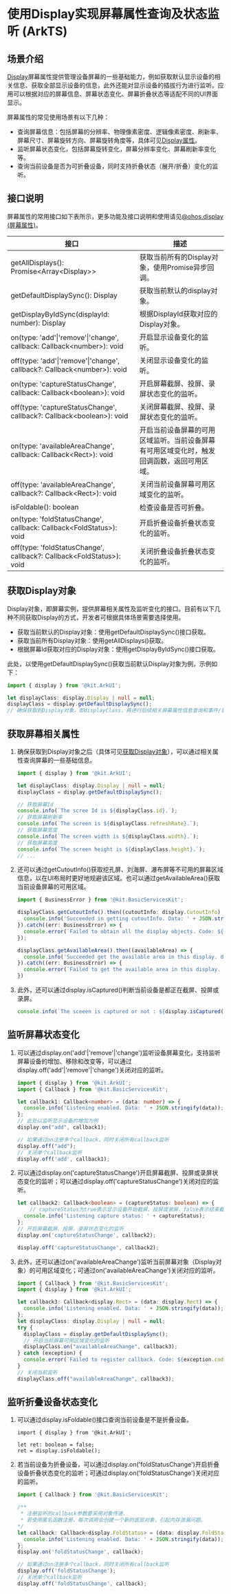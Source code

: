 # 使用Display实现屏幕属性查询及状态监听 (ArkTS)

## 场景介绍

[Display](../reference/apis-arkui/js-apis-display.md)屏幕属性提供管理设备屏幕的一些基础能力，例如获取默认显示设备的相关信息、获取全部显示设备的信息，此外还能对显示设备的插拔行为进行监听。应用可以根据对应的屏幕信息、屏幕状态变化、屏幕折叠状态等适配不同的UI界面显示。

屏幕属性的常见使用场景有以下几种：

- 查询屏幕信息：包括屏幕的分辨率、物理像素密度、逻辑像素密度、刷新率、屏幕尺寸、屏幕旋转方向、屏幕旋转角度等，具体可见[Display属性](../reference/apis-arkui/js-apis-display.md#属性)。
- 监听屏幕状态变化，包括屏幕旋转变化，屏幕分辨率变化、屏幕刷新率变化等。
- 查询当前设备是否为可折叠设备，同时支持折叠状态（展开/折叠）变化的监听。

## 接口说明

屏幕属性的常用接口如下表所示，更多功能及接口说明和使用请见[@ohos.display (屏幕属性)](../reference/apis-arkui/js-apis-display.md)。

| 接口                                                         | 描述                                                         |
| ------------------------------------------------------------ | ------------------------------------------------------------ |
| getAllDisplays(): Promise<Array\<Display>>                   | 获取当前所有的Display对象，使用Promise异步回调。             |
| getDefaultDisplaySync(): Display                             | 获取当前默认的display对象。                                  |
| getDisplayByIdSync(displayId: number): Display               | 根据DisplayId获取对应的Display对象。                         |
| on(type: 'add'\|'remove'\|'change', callback: Callback\<number>): void | 开启显示设备变化的监听。                                     |
| off(type: 'add'\|'remove'\|'change', callback?: Callback\<number>): void | 关闭显示设备变化的监听。                                     |
| on(type: 'captureStatusChange', callback: Callback\<boolean>): void | 开启屏幕截屏、投屏、录屏状态变化的监听。                     |
| off(type: 'captureStatusChange', callback?: Callback\<boolean>): void | 关闭屏幕截屏、投屏、录屏状态变化的监听。                     |
| on(type: 'availableAreaChange', callback: Callback\<Rect>): void | 开启当前设备屏幕的可用区域监听。当前设备屏幕有可用区域变化时，触发回调函数，返回可用区域。 |
| off(type: 'availableAreaChange', callback?: Callback\<Rect>): void | 关闭当前设备屏幕可用区域变化的监听。                         |
| isFoldable(): boolean                                        | 检查设备是否可折叠。                                         |
| on(type: 'foldStatusChange', callback: Callback\<FoldStatus>): void | 开启折叠设备折叠状态变化的监听。                             |
| off(type: 'foldStatusChange', callback?: Callback\<FoldStatus>): void | 关闭折叠设备折叠状态变化的监听。                             |

## 获取Display对象

Display对象，即屏幕实例，提供屏幕相关属性及监听变化的接口。目前有以下几种不同获取Display的方式，开发者可根据具体场景需要选择使用。

- 获取当前默认的Display对象：使用getDefaultDisplaySync()接口获取。
- 获取当前所有Display对象：使用getAllDisplays()获取。
- 根据屏幕Id获取对应的Display对象：使用getDisplayByIdSync()接口获取。

此处，以使用getDefaultDisplaySync()获取当前默认Display对象为例，示例如下：

```ts
import { display } from '@kit.ArkUI';

let displayClass: display.Display | null = null;
displayClass = display.getDefaultDisplaySync();
// 确保获取到Display对象，即displayClass，再进行后续相关屏幕属性信息查询和事件/状态变化监听
```

## 获取屏幕相关属性

1. 确保获取到Display对象之后（具体可见[获取Display对象](#获取display对象)），可以通过相关属性查询屏幕的一些基础信息。

   ```ts
   import { display } from '@kit.ArkUI';
   
   let displayClass: display.Display | null = null;
   displayClass = display.getDefaultDisplaySync();
   
   // 获取屏幕Id
   console.info(`The scree Id is ${displayClass.id}.`);
   // 获取屏幕刷新率
   console.info(`The screen is ${displayClass.refreshRate}.`);
   // 获取屏幕宽度
   console.info(`The screen width is ${displayClass.width}.`);
   // 获取屏幕高度
   console.info(`The screen height is ${displayClass.height}.`);
   // ...
   ```

2. 还可以通过getCutoutInfo()获取挖孔屏、刘海屏、瀑布屏等不可用的屏幕区域信息，以在UI布局时更好地规避该区域。也可以通过getAvailableArea()获取当前设备屏幕的可用区域。

   ```ts
   import { BusinessError } from '@kit.BasicServicesKit';
   
   displayClass.getCutoutInfo().then((cutoutInfo: display.CutoutInfo) => {
     console.info('Succeeded in getting cutoutInfo. Data: ' + JSON.stringify(cutoutInfo));
   }).catch((err: BusinessError) => {
     console.error(`Failed to obtain all the display objects. Code: ${err.code}, message: ${err.message}`);
   });
   
   displayClass.getAvailableArea().then((availableArea) => {
     console.info('Succeeded get the available area in this display. data: ' + JSON.stringify(availableArea));
   }).catch((err: BusinessError) => {
     console.error(`Failed to get the available area in this display. Code: ${err.code}, message: ${err.message}`);
   })
   ```

3. 此外，还可以通过display.isCaptured()判断当前设备是都正在截屏、投屏或录屏。

   ```ts
   console.info(`The sceeen is captured or not : ${display.isCaptured()}`);
   ```

## 监听屏幕状态变化

1. 可以通过display.on('add'|'remove'|'change')监听设备屏幕变化，支持监听屏幕设备的增加、移除和改变等，可以通过display.off('add'|'remove'|'change')关闭对应的监听。

   ```ts
   import { display } from '@kit.ArkUI';
   import { Callback } from '@kit.BasicServicesKit';
   
   let callback1: Callback<number> = (data: number) => {
     console.info('Listening enabled. Data: ' + JSON.stringify(data));
   };
   // 此处以监听显示设备的增加为例
   display.on("add", callback1);
   
   // 如果通过on注册多个callback，同时关闭所有callback监听
   display.off("add");
   // 关闭单个callback监听
   display.off('add', callback1);
   ```

2. 可以通过display.on('captureStatusChange')开启屏幕截屏、投屏或录屏状态变化的监听；可以通过display.off('captureStatusChange')关闭对应的监听。

   ```ts
   let callback2: Callback<boolean> = (captureStatus: boolean) => {
       // captureStatus为true表示显示设备开始截屏、投屏或录屏，false表示结束截屏、投屏或录屏
     console.info('Listening capture status: ' + captureStatus);
   };
   // 开启屏幕截屏、投屏、录屏状态变化的监听
   display.on('captureStatusChange', callback2);
   
   display.off('captureStatusChange', callback2);
   ```

3. 此外，还可以通过on('availableAreaChange')监听当前屏幕对象（Display对象）的可用区域变化；可通过on('availableAreaChange')关闭对应的监听。

   ```ts
   import { Callback } from '@kit.BasicServicesKit';
   import { display } from '@kit.ArkUI';
   
   let callback3: Callback<display.Rect> = (data: display.Rect) => {
     console.info('Listening enabled. Data: ' + JSON.stringify(data));
   };
   let displayClass: display.Display | null = null;
   try {
     displayClass = display.getDefaultDisplaySync();
     // 开启当前屏幕可用区域变化的监听
     displayClass.on("availableAreaChange", callback3);
   } catch (exception) {
     console.error(`Failed to register callback. Code: ${exception.code}, message: ${exception.message}`);
   }
   // 关闭当前监听
   displayClass.off("availableAreaChange", callback3);
   ```

## 监听折叠设备状态变化

1. 可以通过display.isFoldable()接口查询当前设备是不是折叠设备。

   ```
   import { display } from '@kit.ArkUI';
   
   let ret: boolean = false;
   ret = display.isFoldable();
   ```

2. 若当前设备为折叠设备，可以通过display.on('foldStatusChange')开启折叠设备折叠状态变化的监听；可通过display.on('foldStatusChange')关闭对应的监听。

   ```ts
   import { Callback } from '@kit.BasicServicesKit';
   
   /**
    * 注册监听的callback参数要采用对象传递.
    * 若使用匿名函数注册，每次调用会创建一个新的底层对象，引起内存泄漏问题。
   */
   let callback: Callback<display.FoldStatus> = (data: display.FoldStatus) => {
     console.info('Listening enabled. Data: ' + JSON.stringify(data));
   };
   display.on('foldStatusChange', callback);
   
   // 如果通过on注册多个callback，同时关闭所有callback监听
   display.off('foldStatusChange');
   // 关闭单个callback监听
   display.off('foldStatusChange', callback);
   ```